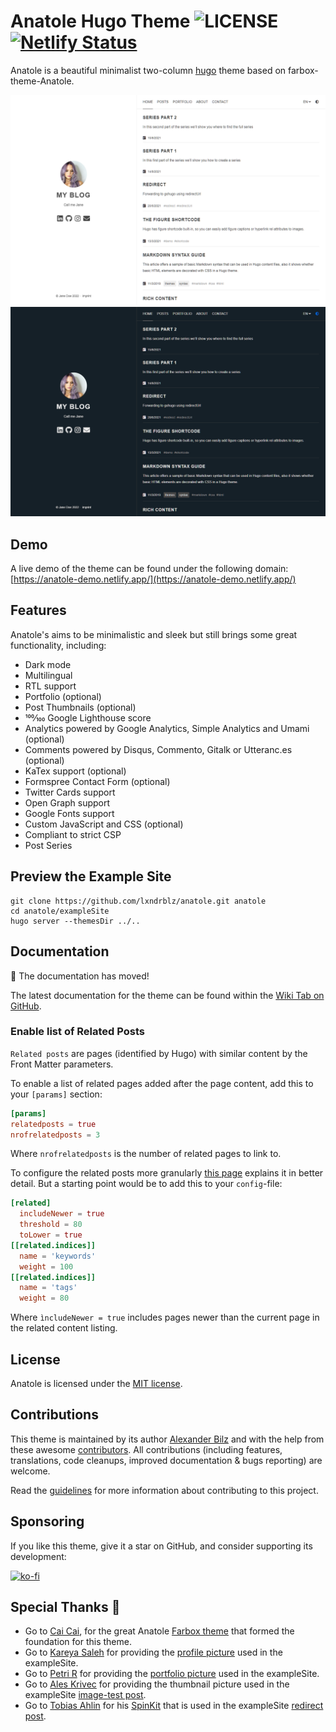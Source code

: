 # Anatole Hugo Theme ![LICENSE](https://img.shields.io/badge/license-MIT-blue.svg) [![Netlify Status](https://api.netlify.com/api/v1/badges/1f4f2327-2b3f-428a-8f31-c4f921ebcc44/deploy-status)](https://app.netlify.com/sites/anatole-demo/deploys)

Anatole is a beautiful minimalist two-column [hugo](https://gohugo.io/) theme based on farbox-theme-Anatole.

![Screenshot Anatole Theme](https://raw.githubusercontent.com/lxndrblz/anatole/master/images/screenshot.png)
![Screenshot Anatole Theme (dark)](https://raw.githubusercontent.com/lxndrblz/anatole/master/images/screenshot_dark.png)

## Demo

A live demo of the theme can be found under the following domain:
[https://anatole-demo.netlify.app/](https://anatole-demo.netlify.app/)

## Features

Anatole's aims to be minimalistic and sleek but still brings some great functionality, including:

- Dark mode
- Multilingual
- RTL support
- Portfolio (optional)
- Post Thumbnails (optional)
- 100⁄100 Google Lighthouse score
- Analytics powered by Google Analytics, Simple Analytics and Umami (optional)
- Comments powered by Disqus, Commento, Gitalk or Utteranc.es (optional)
- KaTex support (optional)
- Formspree Contact Form (optional)
- Twitter Cards support
- Open Graph support
- Google Fonts support
- Custom JavaScript and CSS (optional)
- Compliant to strict CSP
- Post Series

## Preview the Example Site

```shell
git clone https://github.com/lxndrblz/anatole.git anatole
cd anatole/exampleSite
hugo server --themesDir ../..
```

## Documentation

🚧 The documentation has moved!

The latest documentation for the theme can be found within the [Wiki Tab on GitHub](https://github.com/lxndrblz/anatole/wiki).

### Enable list of Related Posts

`Related posts` are pages (identified by Hugo) with similar content by the Front Matter parameters.

To enable a list of related pages added after the page content, add this to your `[params]` section:

```toml
[params]
relatedposts = true
nrofrelatedposts = 3
````

Where `nrofrelatedposts` is the number of related pages to link to.

To configure the related posts more granularly [this page](https://gohugo.io/content-management/related/#configure-related-content) explains it in better detail.
But a starting point would be to add this to your `config`-file:

```toml
[related]
  includeNewer = true
  threshold = 80
  toLower = true
[[related.indices]]
  name = 'keywords'
  weight = 100
[[related.indices]]
  name = 'tags'
  weight = 80
  ````
Where `ìncludeNewer = true` includes pages newer than the current page in the related content listing.

## License

Anatole is licensed under the [MIT license](https://github.com/lxndrblz/anatole/blob/master/LICENSE).

## Contributions

This theme is maintained by its author [Alexander Bilz](https://github.com/lxndrblz) and with the help from these awesome [contributors](https://github.com/lxndrblz/anatole/graphs/contributors). All contributions (including features, translations, code cleanups, improved documentation & bugs reporting) are welcome.

Read the [guidelines](https://github.com/lxndrblz/anatole/blob/master/.github/CONTRIBUTING.md) for more information about contributing to this project.

## Sponsoring

If you like this theme, give it a star on GitHub, and consider supporting its development:

[![ko-fi](https://www.ko-fi.com/img/githubbutton_sm.svg)](https://ko-fi.com/lxndrblz/)

## Special Thanks 🎁

- Go to [Cai Cai](https://github.com/hi-caicai), for the great Anatole [Farbox theme](https://github.com/hi-caicai/farbox-theme-Anatole) that formed the foundation for this theme.
- Go to [Kareya Saleh](https://unsplash.com/photos/tLKOj6cNwe0) for providing the [profile picture](https://github.com/lxndrblz/anatole/blob/master/exampleSite/static/images/profile.jpg) used in the exampleSite.
- Go to [Petri R](https://unsplash.com/photos/jLn20MzqfdE) for providing the [portfolio picture](https://github.com/lxndrblz/anatole/blob/master/exampleSite/static/images/portfolio/code.jpg) used in the exampleSite.
- Go to [Ales Krivec](https://unsplash.com/photos/4miBe6zg5r0) for providing the thumbnail picture used in the exampleSite [image-test post](https://github.com/lxndrblz/anatole/blob/master/exampleSite/content/english/post/image-test.md).
- Go to [Tobias Ahlin](https://github.com/tobiasahlin) for his [SpinKit](https://github.com/tobiasahlin/SpinKit) that is used in the exampleSite [redirect post](https://github.com/lxndrblz/anatole/blob/master/exampleSite/content/english/post/redirect.md).
